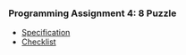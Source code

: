 ### Programming Assignment 4: 8 Puzzle
* [Specification](http://coursera.cs.princeton.edu/algs4/assignments/8puzzle.html)  
* [Checklist](http://coursera.cs.princeton.edu/algs4/checklists/8puzzle.html)
